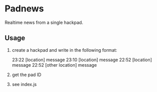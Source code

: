 Padnews
=======

Realtime news from a single hackpad.

Usage
-----

1.  create a hackpad and write in the following format:

    23:22 [location] message
    23:10 [location] message
    22:52 [location] message
    22:52 [other location] message

2.  get the pad ID
3.  see index.js
